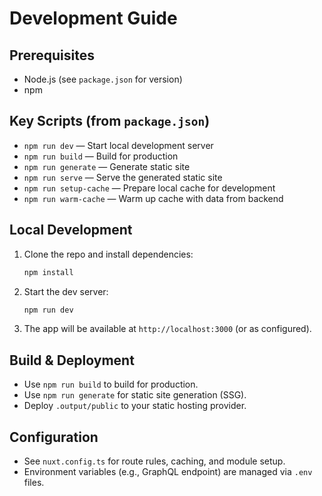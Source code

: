 # Development Guide

## Prerequisites
- Node.js (see `package.json` for version)
- npm

## Key Scripts (from `package.json`)
- `npm run dev` — Start local development server
- `npm run build` — Build for production
- `npm run generate` — Generate static site
- `npm run serve` — Serve the generated static site
- `npm run setup-cache` — Prepare local cache for development
- `npm run warm-cache` — Warm up cache with data from backend

## Local Development
1. Clone the repo and install dependencies:
   ```sh
   npm install
   ```
2. Start the dev server:
   ```sh
   npm run dev
   ```
3. The app will be available at `http://localhost:3000` (or as configured).

## Build & Deployment
- Use `npm run build` to build for production.
- Use `npm run generate` for static site generation (SSG).
- Deploy `.output/public` to your static hosting provider.

## Configuration
- See `nuxt.config.ts` for route rules, caching, and module setup.
- Environment variables (e.g., GraphQL endpoint) are managed via `.env` files.
